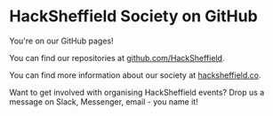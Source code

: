 # HackSheffield Society on GitHub

You're on our GitHub pages!

You can find our repositories at [github.com/HackSheffield](https://github.com/HackSheffield).

You can find more information about our society at [hacksheffield.co](https://hacksheffield.co/).

Want to get involved with organising HackSheffield events? Drop us a message on Slack, Messenger, email - you name it!
